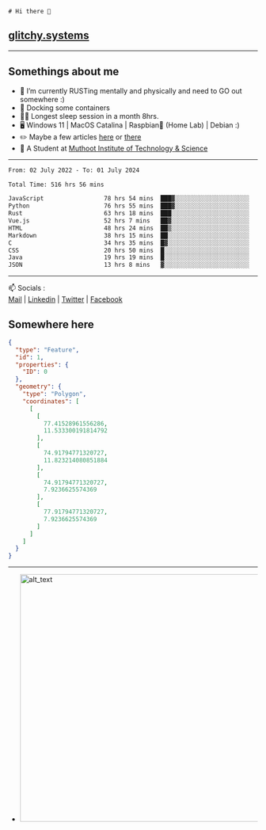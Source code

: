 ```
# Hi there 👋
```
## [glitchy.systems](https://glitchy.systems)
---

## Somethings about me



- 🌱 I’m currently RUSTing mentally and physically and need to GO out somewhere :)
- 🐋 Docking some containers
- 😶‍🌫️ Longest sleep session in a month 8hrs.
- 🖥️ Windows 11 | MacOS Catalina | Raspbian🥧 (Home Lab) | Debian :)
- ✏️ Maybe a few articles [here](https://medium.com/@advaithnarayanan8) or [there](https://medium.com/@advaithnarayanan8)
- 📑 A Student at [Muthoot Institute of Technology & Science](https://mgmits.ac.in/)



---

<!--START_SECTION:waka-->

```txt
From: 02 July 2022 - To: 01 July 2024

Total Time: 516 hrs 56 mins

JavaScript                 78 hrs 54 mins  ███▓░░░░░░░░░░░░░░░░░░░░░   15.26 %
Python                     76 hrs 55 mins  ███▓░░░░░░░░░░░░░░░░░░░░░   14.88 %
Rust                       63 hrs 18 mins  ███░░░░░░░░░░░░░░░░░░░░░░   12.25 %
Vue.js                     52 hrs 7 mins   ██▓░░░░░░░░░░░░░░░░░░░░░░   10.08 %
HTML                       48 hrs 24 mins  ██▒░░░░░░░░░░░░░░░░░░░░░░   09.36 %
Markdown                   38 hrs 15 mins  ██░░░░░░░░░░░░░░░░░░░░░░░   07.40 %
C                          34 hrs 35 mins  █▓░░░░░░░░░░░░░░░░░░░░░░░   06.69 %
CSS                        20 hrs 50 mins  █░░░░░░░░░░░░░░░░░░░░░░░░   04.03 %
Java                       19 hrs 19 mins  █░░░░░░░░░░░░░░░░░░░░░░░░   03.74 %
JSON                       13 hrs 8 mins   ▓░░░░░░░░░░░░░░░░░░░░░░░░   02.54 %
```

<!--END_SECTION:waka-->

---

📫 Socials :<br>
[Mail](mailto:advaith@glitchy.systems) | [Linkedin](https://www.linkedin.com/in/advaith-narayanan-a72152214/) | [Twitter](https://twitter.com/advaithnarayan) | [Facebook](https://screenmessage.com/qinq)

## Somewhere here

```geojson
{
  "type": "Feature",
  "id": 1,
  "properties": {
    "ID": 0
  },
  "geometry": {
    "type": "Polygon",
    "coordinates": [
      [
        [
          77.41528961556286,
          11.533300191814792
        ],
        [
          74.91794771320727,
          11.823214080851884
        ],
        [
          74.91794771320727,
          7.9236625574369
        ],
        [
          77.91794771320727,
          7.9236625574369
        ]
      ]
    ]
  }
}
```


--- 
- [<img alt="alt_text" width="500px" src="https://valid.x86.fr/cache/banner/xv24bv-6.png" />](https://valid.x86.fr/xv24bv)


